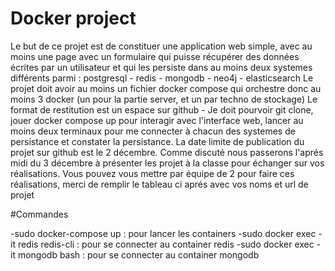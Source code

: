 # Docker project

Le but de ce projet est de constituer une application web simple, avec au moins une page avec un formulaire qui puisse récupérer des données écrites par un utilisateur et qui les persiste dans au moins deux systemes différents parmi : postgresql - redis - mongodb - neo4j - elasticsearch
Le projet doit avoir au moins un fichier docker compose qui orchestre donc au moins 3 docker (un pour la partie server, et un par techno de stockage)
Le format de restitution est un espace sur github - 
Je doit pourvoir git clone, jouer docker compose up pour interagir avec l'interface web, lancer au moins deux terminaux pour me connecter à chacun des systemes de persistance et constater la persistance.
La date limite de publication du projet sur github est le 2 décembre.
Comme discuté nous passerons l'aprés midi du 3 décembre à présenter les projet à la classe pour échanger sur vos réalisations.
Vous pouvez vous mettre par équipe de 2 pour faire ces réalisations, merci de remplir le tableau ci aprés avec vos noms et url de projet



#Commandes

-sudo docker-compose up : pour lancer les containers
-sudo docker exec -it redis redis-cli : pour se connecter au container redis
-sudo docker exec -it mongodb bash : pour se connecter au container mongodb



